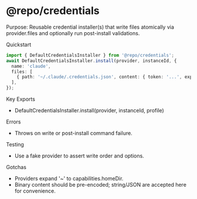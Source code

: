 # @repo/credentials

Purpose: Reusable credential installer(s) that write files atomically via provider.files and optionally run post-install validations.

Quickstart
```ts
import { DefaultCredentialsInstaller } from '@repo/credentials';
await DefaultCredentialsInstaller.install(provider, instanceId, {
  name: 'claude',
  files: [
    { path: '~/.claude/.credentials.json', content: { token: '...', expiresAt: '...' }, mode: '600' },
  ],
});
```

Key Exports
- DefaultCredentialsInstaller.install(provider, instanceId, profile)

Errors
- Throws on write or post-install command failure.

Testing
- Use a fake provider to assert write order and options.

Gotchas
- Providers expand '~' to capabilities.homeDir.
- Binary content should be pre-encoded; string/JSON are accepted here for convenience.

